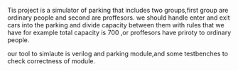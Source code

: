 Tis project is a simulator of parking that includes two groups,first group are ordinary people 
and second are proffesors.
we should handle enter and exit cars into the parking and divide capacity between them with rules
that we have for example total capacity is 700 ,or proffesors have priroty to ordinary people.

our tool to simlaute is verilog and parking module,and some testbenches to check correctness of module.
